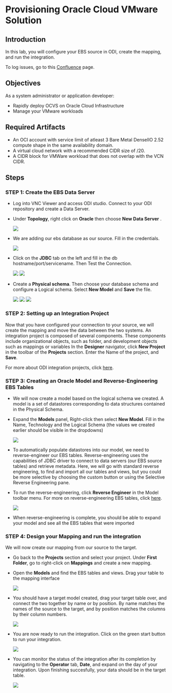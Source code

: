 # Provisioning Oracle Cloud VMware Solution

## Introduction

In this lab, you will configure your EBS source in ODI, create the mapping, and run the integration.

<!---To log issues and view the Lab Guide source, go to the [github oracle](https://github.com/oracle/learning-library/issues/new) repository.-->

To log issues, go to this [Confluence](https://confluence.oraclecorp.com/confluence/display/NOCSH/5.+Oracle+Cloud+VMware+Solution%3A+Training+Registration+and+Tracking) page.

## Objectives

As a system administrator or application developer:

- Rapidly deploy OCVS on Oracle Cloud Infrastructure  
- Manage your VMware workloads

## Required Artifacts

- An OCI account with service limit of atleast 3 Bare Metal DenselIO 2.52 compute shape in the same availability domain.
- A virtual cloud network with a recommended CIDR size of /20.
- A CIDR block for VMWare workload that does not overlap with the VCN CIDR.

## Steps

### STEP 1: Create the EBS Data Server

-  Log into VNC Viewer and access ODI studio. Connect to your ODI repository and create a Data Server.

-  Under **Topology**, right click on **Oracle** then choose **New Data Server** .

    ![](./images/Lab200/newdataserver.png " ")

- We are adding our ebs database as our source. Fill in the credentials.

    ![](./images/Lab200/ebssource.png " ")

- Click on the **JDBC** tab on the left and fill in the db hostname/port/servicename. Then Test the Connection.

    ![](./images/Lab200/ebsdbconn.png " ")
    ![](./images/Lab200/testconnection.png " ")

- Create a **Physical schema**. Then choose your database schema and configure a Logical schema. Select **New Model** and **Save** the file.

    ![](./images/Lab200/physicalschema.png " ")
    ![](./images/Lab200/physicalschema2.png " ")
    ![](./images/Lab200/logicalschema.png " ")


### STEP 2: Setting up an Integration Project

Now that you have configured your connection to your source, we will create the mapping and move the data between the two systems. An integration project is composed of several components. These components include organizational objects, such as folder, and development objects such as mappings or variables
In the **Designer** navigator, click **New Project** in the toolbar of the **Projects** section. Enter the Name of the project, and **Save**.

For more about ODI integration projects, click [here](https://docs.oracle.com/middleware/1212/odi/ODIDG/projects.htm#ODIDG311).


### STEP 3: Creating an Oracle Model and Reverse-Engineering EBS Tables

- We will now create a model based on the logical schema we created. A model is a set of datastores corresponding to data structures contained in the Physical Schema.

- Expand the **Models** panel, Right-click then select **New Model**. Fill in the Name, Technology and the Logical Schema (the values we created earlier should be visible in the dropdowns)

    ![](./images/Lab200/createmodel.png " ")

- To automatically populate datastores into our model, we need to reverse-engineer our EBS tables. Reverse-engineering uses the capabilities of JDBC driver to connect to data servers (our EBS source tables) and retrieve metadata. Here, we will go with standard reverse engineering, to find and import all our tables and views, but you could be more selective by choosing the custom button or using the Selective Reverse Engineering pane.
- To run the reverse-engineering, click **Reverse Engineer** in the Model toolbar menu.
For more on reverse-engineering EBS tables, click [here](https://docs.oracle.com/middleware/1212/odi/ODIAA/oracle_ebiz_suite.htm#ODIAA556).

    ![](./images/Lab200/reverseeng.png " ")

- When reverse-engineering is complete, you should be able to expand your model and see all the EBS tables that were imported


### STEP 4: Design your Mapping and run the integration

We will now create our mapping from our source to the target.

- Go back to the **Projects** section and select your project. Under **First Folder**, go to right-click on **Mappings** and create a new mapping.
- Open the **Models** and find the EBS tables and views. Drag your table to the mapping interface
    
    ![](./images/Lab200/mappings1.png " ")

- You should have a target model created, drag your target table over, and connect the two together by name or by position. By name matches the names of the source to the target, and by position matches the columns by their column numbers.

    ![](./images/Lab200/mappings2.png " ")

- You are now ready to run the integration. Click on the green start button to run your integration.

    ![](./images/Lab200/run.png " ")

- You can monitor the status of the integration after its completion by navigating to the **Operator** tab, **Date**, and expand on the day of your integration. Upon finishing succesfully, your data should be in the target table.

    ![](./images/Lab200/monitor.png " ")

